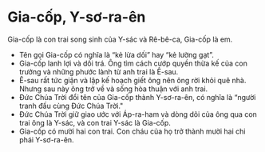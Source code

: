 # Gia-cốp, Y-sơ-ra-ên

Gia-cốp là con trai song sinh của Y-sác và Rê-bê-ca, Gia-cốp là em.
- Tên gọi Gia-cốp có nghĩa là “kẻ lừa dối” hay “kẻ lường gạt”. 
- Gia-cốp lanh lợi và dối trá. Ông tìm cách cướp quyền thừa kế của con trưởng và những phước lành từ anh trai là Ê-sau. 
- Ê-sau rất tức giận và lập kế hoạch giết ông nên ông rời khỏi quê nhà. Nhưng sau này ông trở về và sống hòa thuận với anh trai. 
- Đức Chúa Trời đổi tên của Gia-cốp thành Y-sơ-ra-ên, có nghĩa là “người tranh đấu cùng Đức Chúa Trời." 
- Đức Chúa Trời giữ giao ước với Áp-ra-ham và dòng dõi của ông qua con trai ông là Y-sác, và con trai Y-sác là Gia-cốp. 
- Gia-cốp có mười hai con trai. Con cháu của họ trở thành mười hai chi phái Y-sơ-ra-ên.

